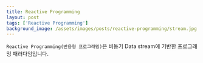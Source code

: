 ```yaml
---
title: Reactive Programming
layout: post
tags: ['Reactive Programming']
background_image: /assets/images/posts/reactive-programming/stream.jpg
---
```


`Reactive Programming(반응형 프로그래밍)`은 비동기 Data stream에 기반한 프로그래밍 패러다임입니다.